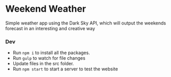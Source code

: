 # Weekend Weather
Simple weather app using the Dark Sky API, which will output the weekends forecast in an interesting and creative way

### Dev
- Run `npm i` to install all the packages.
- Run `gulp` to watch for file changes
- Update files in the src folder.
- Run `npm start` to start a server to test the website